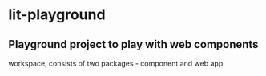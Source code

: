 # lit-playground

## Playground project to play with web components

workspace, consists of two packages - component and web app
